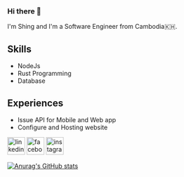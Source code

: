 ### Hi there 👋

I'm Shing and I'm a Software Engineer from Cambodia🇰🇭.  

## Skills
* NodeJs
* Rust Programming
* Database

## Experiences
* Issue API for Mobile and Web app
* Configure and Hosting website


[<img src='https://cdn.jsdelivr.net/npm/simple-icons@3.0.1/icons/linkedin.svg' alt='linkedin' height='40'>](https://www.linkedin.com/in/https://www.linkedin.com/in/shenshing-ly-6a113a18a//)  [<img src='https://cdn.jsdelivr.net/npm/simple-icons@3.0.1/icons/facebook.svg' alt='facebook' height='40'>](https://www.facebook.com/https://www.facebook.com/lyshenshing)  [<img src='https://cdn.jsdelivr.net/npm/simple-icons@3.0.1/icons/instagram.svg' alt='instagram' height='40'>](https://www.instagram.com/https://www.instagram.com/shenshingly//)  



[![Anurag's GitHub stats](https://github-readme-stats.vercel.app/api?username=shenshing)](https://github.com/anuraghazra/github-readme-stats)
